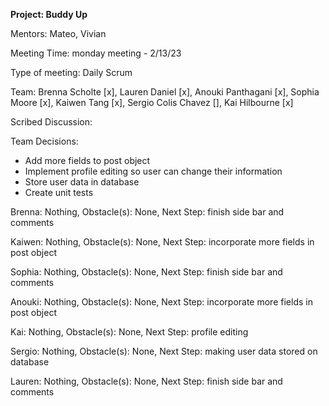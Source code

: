 **Project: Buddy Up**

Mentors: Mateo, Vivian

Meeting Time: monday meeting - 2/13/23

Type of meeting: Daily Scrum

Team: Brenna Scholte [x], Lauren Daniel [x], Anouki Panthagani [x], Sophia Moore [x], Kaiwen Tang [x], Sergio Colis Chavez [], Kai Hilbourne [x]

Scribed Discussion: 

Team Decisions:
- Add more fields to post object
- Implement profile editing so user can change their information
- Store user data in database
- Create unit tests

Brenna: Nothing, Obstacle(s): None, Next Step: finish side bar and comments

Kaiwen: Nothing, Obstacle(s): None, Next Step: incorporate more fields in post object

Sophia: Nothing, Obstacle(s): None, Next Step: finish side bar and comments

Anouki: Nothing, Obstacle(s): None, Next Step: incorporate more fields in post object

Kai: Nothing, Obstacle(s): None, Next Step: profile editing

Sergio: Nothing, Obstacle(s): None, Next Step: making user data stored on database

Lauren: Nothing, Obstacle(s): None, Next Step: finish side bar and comments
